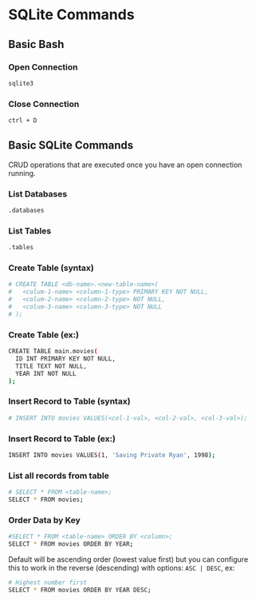 # SQLite Commands

## Basic Bash

### Open Connection

```bash
sqlite3
```

### Close Connection

```bash
ctrl + D
```

## Basic SQLite Commands

CRUD operations that are executed once you have an open connection
running.

### List Databases

```bash
.databases
```

### List Tables

```bash
.tables
```

### Create Table (syntax)

```bash
# CREATE TABLE <db-name>.<new-table-name>(
#   <colum-1-name> <column-1-type> PRIMARY KEY NOT NULL,
#   <colum-2-name> <column-2-type> NOT NULL,
#   <colum-3-name> <column-3-type> NOT NULL
# );
```

### Create Table (ex:)

```bash
CREATE TABLE main.movies(
  ID INT PRIMARY KEY NOT NULL,
  TITLE TEXT NOT NULL,
  YEAR INT NOT NULL
);
```

### Insert Record to Table (syntax)

```bash
# INSERT INTO movies VALUES(<col-1-val>, <col-2-val>, <col-3-val>);
```

### Insert Record to Table (ex:)

```bash
INSERT INTO movies VALUES(1, 'Saving Private Ryan', 1998);
```

### List all records from table

```bash
# SELECT * FROM <table-name>;
SELECT * FROM movies;
```

### Order Data by Key

```bash
#SELECT * FROM <table-name> ORDER BY <column>;
SELECT * FROM movies ORDER BY YEAR;
```

Default will be ascending order (lowest value first) but you
can configure this to work in the reverse (descending) with
options: `ASC | DESC`, ex:

```bash
# Highest number first
SELECT * FROM movies ORDER BY YEAR DESC;
```
